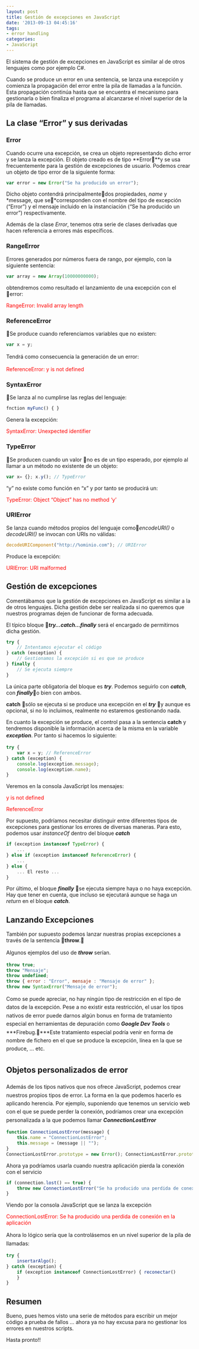 ```yaml
---
layout: post
title: Gestión de excepciones en JavaScript
date: '2013-09-13 04:45:16'
tags:
- error handling
categories:
- JavaScript
---
```



El sistema de gestión de excepciones en JavaScript es similar al de otros lenguajes como por ejemplo C#.

Cuando se produce un error en una sentencia, se lanza una excepción y comienza la propagación del error entre la pila de llamadas a la función. Esta propagación continúa hasta que se encuentra el mecanismo para gestionarla o bien finaliza el programa al alcanzarse el nivel superior de la pila de llamadas.


## La clase “Error” y sus derivadas

### Error

Cuando ocurre una excepción, se crea un objeto representando dicho error y se lanza la excepción. El objeto creado es de tipo **Error**y se usa frecuentemente para la gestión de excepciones de usuario. Podemos crear un objeto de tipo error de la siguiente forma:


```javascript
var error = new Error("Se ha producido un error");
```


Dicho objeto contendrá <span>principalmente</span>dos propiedades, *name* y *message, que se*corresponden con el nombre del tipo de excepción (“Error”) y el mensaje incluido en la instanciación (“Se ha producido un error”) respectivamente.

Además de la clase *Error*, tenemos otra serie de clases derivadas que hacen referencia a errores más específicos.

### RangeError

Errores generados por números fuera de rango, por ejemplo, con la siguiente sentencia:

```javascript
var array = new Array(10000000000);
```


obtendremos como resultado el lanzamiento de una excepción con el error:

<span style="color: #ff0000;">RangeError: Invalid array length</span>

### ReferenceError

Se produce cuando referenciamos variables que no existen:

```javascript
var x = y;
```


<span style="font-size: 1em; line-height: 1.6em;">Tendrá como consecuencia la generación de un error:</span>

<span style="color: #ff0000;">ReferenceError: y is not defined</span>

### SyntaxError

Se lanza al no cumplirse las reglas del lenguaje:


```javascript
fnction myFunc() { }
```


Genera la excepción:

<span style="color: #ff0000;">SyntaxError: Unexpected identifier</span>

### TypeError

Se producen cuando un valor no es de un tipo esperado, por ejemplo al llamar a un método no existente de un objeto:

```javascript
var x= {}; x.y(); // TypeError
```


“y” no existe como función en “x” y por tanto se producirá un:

<span style="color: #ff0000;">TypeError: Object “Object” has no method ‘y’</span>

### URIError

Se lanza cuando métodos propios del lenguaje como*encodeURI()* o *decodeURI()* se invocan con URIs no válidas:

```javascript
decodeURIComponent("http://%ominio.com"); // URIError
```

Produce la excepción:

<span style="color: #ff0000;">URIError: URI malformed</span>


## Gestión de excepciones

Comentábamos que la gestión de excepciones en JavaScript es similar a la de otros lenguajes. Dicha gestión debe ser realizada si no queremos que nuestros programas dejen de funcionar de forma adecuada.

El típico bloque ***try…catch…finally*** será el encargado de permitirnos dicha gestión.

```javascript
try {
    // Intentamos ejecutar el código
} catch (exception) {
    // Gestionamos la excepción si es que se produce
} finally {
    // Se ejecuta siempre
}
```


La única parte obligatoria del bloque es ***try***. Podemos seguirlo con ***catch***, con ***finally***o bien con ambos.

**catch** sólo se ejecuta si se produce una excepción en el ***try*** y aunque es opcional, si no lo incluimos, realmente no estaremos gestionando nada.

En cuanto la excepción se produce, el control pasa a la sentencia **catch** y  tendremos disponible la información acerca de la misma en la variable </span>***exception***<span style="font-size: 1em; line-height: 1.6em;">. Por tanto si hacemos lo siguiente:</span>

```javascript
try {
    var x = y; // ReferenceError
} catch (exception) {
    console.log(exception.message);
    console.log(exception.name);
}
```

Veremos en la consola JavaScript los mensajes:

<span style="color: #ff0000;">y is not defined</span>

<span style="color: #ff0000;">ReferenceError</span>

Por supuesto, podríamos necesitar distinguir entre diferentes tipos de excepciones para gestionar los errores de diversas maneras. Para esto, podemos usar *instanceOf* dentro del bloque ***catch***


```javascript
if (exception instanceof TypeError) {
    ...
} else if (exception instanceof ReferenceError) {
    ...
} else {
    ... El resto ...
}

```

Por último, el bloque ***finally*** se ejecuta siempre haya o no haya excepción. Hay que tener en cuenta, que incluso se ejecutará aunque se haga un *return* en el bloque ***catch***.

## Lanzando Excepciones

También por supuesto podemos lanzar nuestras propias excepciones a través de la sentencia **throw**.

<span style="font-size: 1em; line-height: 1.6em;">Algunos ejemplos del uso de ***throw*** serían.</span>

```javascript
throw true;
throw "Mensaje";
throw undefined;
throw { error : "Error", mensaje : "Mensaje de error" };
throw new SyntaxError("Mensaje de error");
```

<span style="font-size: 1em; line-height: 1.6em;">Como se puede apreciar, no hay ningún tipo de restricción en el tipo de datos de la excepción. Pese a no existir esta restricción, el usar los tipos nativos de error puede darnos algún bonus en forma de tratamiento especial en herramientas de depuración como ***Google Dev Tools*** o ***Firebug.***Este tratamiento especial podría venir en forma de nombre de fichero en el que se produce la excepción, línea en la que se produce, … etc.</span>


## <span style="font-size: 1em; line-height: 1.6em;">Objetos personalizados de error</span>

<span style="font-size: 1em; line-height: 1.6em;">Además de los tipos nativos que nos ofrece JavaScript, podemos crear nuestros propios tipos de error. La forma en la que podemos hacerlo es aplicando herencia. Por ejemplo, suponiendo que tenemos un servicio web con el que se puede perder la conexión, podríamos crear una excepción personalizada a la que podemos llamar ***ConnectionLostError***</span>

```javascript
function ConnectionLostError(message) {
    this.name = "ConnectionLostError";
    this.message = (message || "");
}
ConnectionLostError.prototype = new Error(); ConnectionLostError.prototype.constructor = ConnectionLostError;
```


Ahora ya podríamos usarla cuando nuestra aplicación pierda la conexión con el servicio

```javascript
if (connection.lost() == true) {
    throw new ConnectionLostError("Se ha producido una perdida de conexión en la aplicación");
}
```


Viendo por la consola JavaScript que se lanza la excepción

<span style="color: #ff0000;">ConnectionLostError: Se ha producido una perdida de conexión en la aplicación</span>

<span style="font-size: 1em; line-height: 1.6em;">Ahora lo lógico sería que la controlásemos en un nivel superior de la pila de llamadas:</span>


```javascript
try {
    insertarAlgo();
} catch (exception) {
    if (exception instanceof ConnectionLostError) { reconectar()
    }
}
```


## Resumen

Bueno, pues hemos visto una serie de métodos para escribir un mejor código a prueba de fallos … ahora ya no hay excusa para no gestionar los errores en nuestros scripts.

Hasta pronto!!


